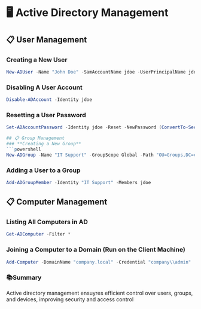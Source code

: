 # 🖥️ Active Directory Management

## 📋 User Management

### **Creating a New User**
```powershell
New-ADUser -Name "John Doe" -SamAccountName jdoe -UserPrincipalName jdoe@company.local -Path "OU=Users,DC=company,DC=local" -AccountPassword (ConvertTo-SecureString "Password123" -AsPlainText -Force) -Enabled $true
```
### **Disabling A User Account**
```powershell
Disable-ADAccount -Identity jdoe
```

### **Resetting a User Password**
```powershell
Set-ADAccountPassword -Identity jdoe -Reset -NewPassword (ConvertTo-SecureString "NewPass123" -AsPlainText -Force)```

## 📋 Group Management
### **Creating a New Group**
```powershell
New-ADGroup -Name "IT Support" -GroupScope Global -Path "OU=Groups,DC=company,DC=local"
```
### **Adding a User to a Group**
```powershell
Add-ADGroupMember -Identity "IT Support" -Members jdoe
```
## 📋 Computer Management
### **Listing All Computers in AD**
```powershell
Get-ADComputer -Filter *
```
### **Joining a Computer to a Domain (Run on the Client Machine)**
```powershell
Add-Computer -DomainName "company.local" -Credential "company\\admin"
```

### **📚Summary**
Active directory management ensuyres efficient control over users, groups, and devices, improving security and access control
